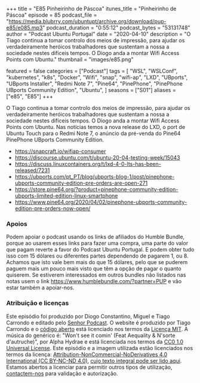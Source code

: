 +++
title = "E85 Pinheirinho de Páscoa"
itunes_title = "Pinheirinho de Páscoa"
episode = 85
podcast_file = "https://media.blubrry.com/ubuntupt/archive.org/download/pup-e85/e085.mp3"
podcast_duration = "0:55:12"
podcast_bytes = "53131748"
author = "Podcast Ubuntu Portugal"
date = "2020-04-10"
description = "O Tiago continua a tomar controlo dos meios de impressão, para ajudar os verdadeiramente heróicos trabalhadores que sustentam a nossa a sociedade nestes difíceis tempos. O Diogo anda a montar Wifi Access Points com Ubuntu."
thumbnail = "images/e85.png"

featured = false
categories = ["Podcast"]
tags = [
  "WSL",
  "WSLConf",
  "kubernetes",
  "k8s",
  "Docker",
  "Wifi",
  "snap",
  "wifi-ap",
  "LXD",
  "UBports",
  "UBports Installer",
  "Redmi Note 7",
  "Pine64",
  "PinePhone",
  "PinePhone UBports Community Edition",
  "Ubuntu",
]
seasons = ["S01"]
aliases = ["e85", "E85"]
+++

O Tiago continua a tomar controlo dos meios de impressão, para ajudar os verdadeiramente heróicos trabalhadores que sustentam a nossa a sociedade nestes difíceis tempos. O Diogo anda a montar Wifi Access Points com Ubuntu.
Nas notícias temos a nova release do LXD, o port de Ubuntu Touch para o Redmi Note 7, o anúncio da pré-venda do Pine64 PinePhone UBports Community Edition.

* https://snapcraft.io/wifiap-consumer
* https://discourse.ubuntu.com/t/ubuntu-20-04-testing-week/15043
* https://discuss.linuxcontainers.org/t/lxd-4-0-lts-has-been-released/7231
* https://ubports.com/pt_PT/blog/ubports-blog-1/post/pinephone-ubports-community-edition-pre-orders-are-open-271
* https://store.pine64.org/?product=pinephone-community-edition-ubports-limited-edition-linux-smartphone
* https://www.pine64.org/2020/04/02/pinephone-ubports-community-edition-pre-orders-now-open/


### Apoios
Podem apoiar o podcast usando os links de afiliados do Humble Bundle, porque ao usarem esses links para fazer uma compra, uma parte do valor que pagam reverte a favor do Podcast Ubuntu Portugal.
E podem obter tudo isso com 15 dólares ou diferentes partes dependendo de pagarem 1, ou 8.
Achamos que isto vale bem mais do que 15 dólares, pelo que se puderem paguem mais um pouco mais visto que têm a opção de pagar o quanto quiserem.
Se estiverem interessados em outros bundles não listados nas notas usem o link https://www.humblebundle.com/?partner=PUP e vão estar também a apoiar-nos.

### Atribuição e licenças
Este episódio foi produzido por Diogo Constantino, Miguel e Tiago Carrondo e editado pelo [Senhor Podcast](https://senhorpodcast.pt/).
O website é produzido por Tiago Carrondo e o [código aberto](https://gitlab.com/podcastubuntuportugal/website) está licenciado nos termos da [Licença MIT](https://gitlab.com/podcastubuntuportugal/website/main/LICENSE).
A música do genérico é: "Won't see it comin' (Feat Aequality & N'sorte d'autruche)", por Alpha Hydrae e está licenciada nos termos da [CC0 1.0 Universal License](https://creativecommons.org/publicdomain/zero/1.0/).
Este episódio e a imagem utilizada estão licenciados nos termos da licença: [Attribution-NonCommercial-NoDerivatives 4.0 International (CC BY-NC-ND 4.0)](https://creativecommons.org/licenses/by-nc-nd/4.0/), [cujo texto integral pode ser lido aqui](https://creativecommons.org/licenses/by-nc-nd/4.0/legalcode). Estamos abertos a licenciar para permitir outros tipos de utilização, [contactem-nos](https://podcastubuntuportugal.org/contactos) para validação e autorização.

